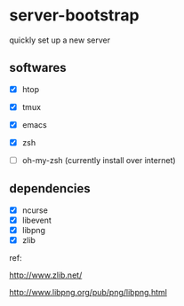 # server-bootstrap
quickly set up a new server

## softwares
- [x] htop
- [x] tmux
- [x] emacs
- [x] zsh
- [ ] oh-my-zsh (currently install over internet)


## dependencies
- [x] ncurse
- [x] libevent
- [x] libpng
- [x] zlib

ref:

http://www.zlib.net/

http://www.libpng.org/pub/png/libpng.html

